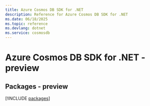 ```yaml
---
title: Azure Cosmos DB SDK for .NET
description: Reference for Azure Cosmos DB SDK for .NET
ms.date: 06/18/2025
ms.topic: reference
ms.devlang: dotnet
ms.service: cosmosdb
---
```

# Azure Cosmos DB SDK for .NET - preview
## Packages - preview
[!INCLUDE [packages](cosmos-db-index.md)]
